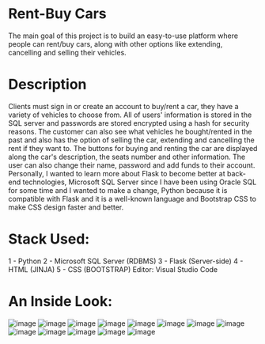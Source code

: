 # Rent-Buy Cars 
The main goal of this project is to build an easy-to-use platform where people can rent/buy cars, along with other options like extending, cancelling and selling their vehicles. 
# Description
Clients must sign in or create an account to buy/rent a car, they have a variety of vehicles to choose from. All of users' information is stored in the SQL server and passwords are stored encrypted using a hash for security reasons. The customer can also see what vehicles he bought/rented in the past and also has the option of selling the car, extending and cancelling the rent if they want to. The buttons for buying and renting the car are displayed along the car's description, the seats number and other information. The user can also change their name, password and add funds to their account. Personally, I wanted to learn more about Flask to become better at back-end technologies, Microsoft SQL Server since I have been using Oracle SQL for some time and I wanted to make a change, Python because it is compatible with Flask and it is a well-known language and Bootstrap CSS to make CSS design faster and better.
# Stack Used:
1 - Python
2 - Microsoft SQL Server (RDBMS)
3 - Flask (Server-side)
4 - HTML (JINJA)
5 - CSS (BOOTSTRAP)
Editor: Visual Studio Code
# An Inside Look:
![image](https://github.com/mathiasF21/Rent-Buy/assets/107279216/1246e24b-cd88-4bbc-a39f-7f6f40bcc451)
![image](https://github.com/mathiasF21/Rent-Buy/assets/107279216/d276e458-b832-4c66-98bc-6a3cdc4d61a1)
![image](https://github.com/mathiasF21/Rent-Buy/assets/107279216/379c4e6b-464f-4883-ad5d-962c0f8fa5ee)
![image](https://github.com/mathiasF21/Rent-Buy/assets/107279216/ff34642c-5731-42db-bdb0-8ba60ceb48de)
![image](https://github.com/mathiasF21/Rent-Buy/assets/107279216/c814522a-9c70-4fa7-91e7-3cefaa2253a2)
![image](https://github.com/mathiasF21/Rent-Buy/assets/107279216/81d7d6fb-5cc7-4d35-aaf6-914cf9aa459a)
![image](https://github.com/mathiasF21/Rent-Buy/assets/107279216/3fe59d4d-ef09-4895-a339-2c3c23638c7f)
![image](https://github.com/mathiasF21/Rent-Buy/assets/107279216/03a3d87a-9b49-4c8a-a128-4af0ff7bd549)
![image](https://github.com/mathiasF21/Rent-Buy/assets/107279216/53d93554-c7cc-42e5-b3b6-569ce22e21a4)
![image](https://github.com/mathiasF21/Rent-Buy/assets/107279216/0aefffa3-58df-412d-a38d-53e5f52ebd07)
![image](https://github.com/mathiasF21/Rent-Buy/assets/107279216/71a9d6bd-e0bb-4b4c-959b-721071823cd2)
![image](https://github.com/mathiasF21/Rent-Buy/assets/107279216/d1d6a458-63e5-45b7-9e99-5ad010a5a3de)
![image](https://github.com/mathiasF21/Rent-Buy/assets/107279216/d2e5cdfc-03ec-4a9d-ab22-5c7e8c964c8e)



